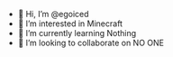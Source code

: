 - 👋 Hi, I’m @egoiced
- 👀 I’m interested in Minecraft
- 🌱 I’m currently learning Nothing
- 💞️ I’m looking to collaborate on NO ONE


<!---
egoiced/egoiced is a ✨ special ✨ repository because its `README.md` (this file) appears on your GitHub profile.
You can click the Preview link to take a look at your changes.
--->
